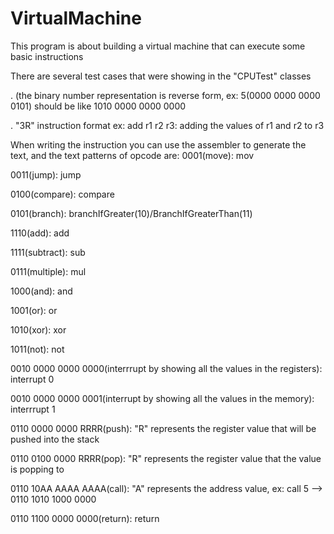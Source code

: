 # VirtualMachine

This program is about building a virtual machine that can execute some basic instructions

There are several test cases that were showing in the "CPUTest" classes

. (the binary number representation is reverse form, ex: 5(0000 0000 0000 0101) should be like 1010 0000 0000 0000

. "3R" instruction format ex: add r1 r2 r3: adding the values of r1 and r2 to r3

When writing the instruction you can use the assembler to generate the text, and the text patterns of opcode are: 0001(move): mov

0011(jump): jump

0100(compare): compare

0101(branch): branchIfGreater(10)/BranchIfGreaterThan(11)

1110(add): add

1111(subtract): sub

0111(multiple): mul

1000(and): and

1001(or): or

1010(xor): xor

1011(not): not

0010 0000 0000 0000(interrrupt by showing all the values in the registers): interrupt 0

0010 0000 0000 0001(interrupt by showing all the values in the memory): interrrupt 1

0110 0000 0000 RRRR(push): "R" represents the register value that will be pushed into the stack

0110 0100 0000 RRRR(pop): "R" represents the register value that the value is popping to

0110 10AA AAAA AAAA(call): "A" represents the address value, ex: call 5 --> 0110 1010 1000 0000

0110 1100 0000 0000(return): return
